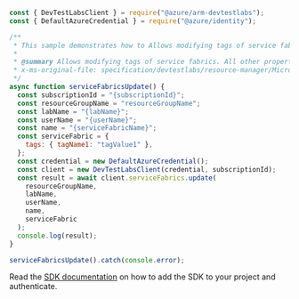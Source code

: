 ```javascript
const { DevTestLabsClient } = require("@azure/arm-devtestlabs");
const { DefaultAzureCredential } = require("@azure/identity");

/**
 * This sample demonstrates how to Allows modifying tags of service fabrics. All other properties will be ignored.
 *
 * @summary Allows modifying tags of service fabrics. All other properties will be ignored.
 * x-ms-original-file: specification/devtestlabs/resource-manager/Microsoft.DevTestLab/stable/2018-09-15/examples/ServiceFabrics_Update.json
 */
async function serviceFabricsUpdate() {
  const subscriptionId = "{subscriptionId}";
  const resourceGroupName = "resourceGroupName";
  const labName = "{labName}";
  const userName = "{userName}";
  const name = "{serviceFabricName}";
  const serviceFabric = {
    tags: { tagName1: "tagValue1" },
  };
  const credential = new DefaultAzureCredential();
  const client = new DevTestLabsClient(credential, subscriptionId);
  const result = await client.serviceFabrics.update(
    resourceGroupName,
    labName,
    userName,
    name,
    serviceFabric
  );
  console.log(result);
}

serviceFabricsUpdate().catch(console.error);
```

Read the [SDK documentation](https://github.com/Azure/azure-sdk-for-js/blob/%40azure%2Farm-devtestlabs_4.0.1/sdk/devtestlabs/arm-devtestlabs/README.md) on how to add the SDK to your project and authenticate.
